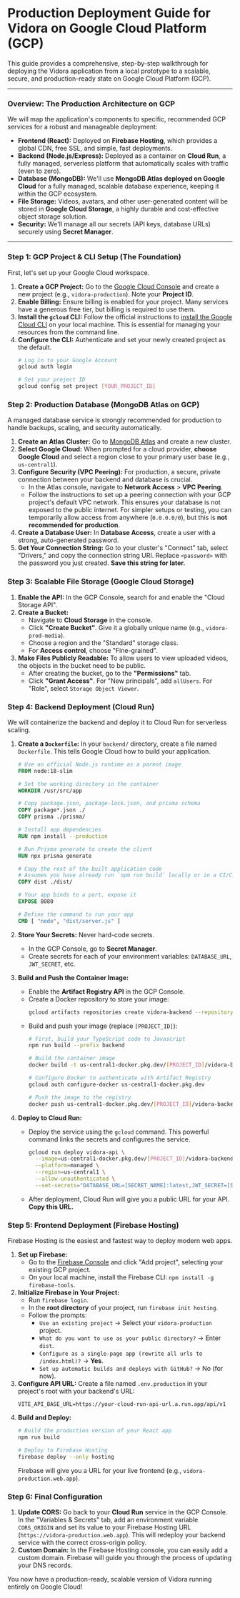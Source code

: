 # Production Deployment Guide for Vidora on Google Cloud Platform (GCP)

This guide provides a comprehensive, step-by-step walkthrough for deploying the Vidora application from a local prototype to a scalable, secure, and production-ready state on Google Cloud Platform (GCP).

---

### **Overview: The Production Architecture on GCP**

We will map the application's components to specific, recommended GCP services for a robust and manageable deployment:

*   **Frontend (React):** Deployed on **Firebase Hosting**, which provides a global CDN, free SSL, and simple, fast deployments.
*   **Backend (Node.js/Express):** Deployed as a container on **Cloud Run**, a fully managed, serverless platform that automatically scales with traffic (even to zero).
*   **Database (MongoDB):** We'll use **MongoDB Atlas deployed on Google Cloud** for a fully managed, scalable database experience, keeping it within the GCP ecosystem.
*   **File Storage:** Videos, avatars, and other user-generated content will be stored in **Google Cloud Storage**, a highly durable and cost-effective object storage solution.
*   **Security:** We'll manage all our secrets (API keys, database URLs) securely using **Secret Manager**.

---

### **Step 1: GCP Project & CLI Setup (The Foundation)**

First, let's set up your Google Cloud workspace.

1.  **Create a GCP Project:** Go to the [Google Cloud Console](https://console.cloud.google.com/) and create a new project (e.g., `vidora-production`). Note your **Project ID**.
2.  **Enable Billing:** Ensure billing is enabled for your project. Many services have a generous free tier, but billing is required to use them.
3.  **Install the `gcloud` CLI:** Follow the official instructions to [install the Google Cloud CLI](https://cloud.google.com/sdk/docs/install) on your local machine. This is essential for managing your resources from the command line.
4.  **Configure the CLI:** Authenticate and set your newly created project as the default.
    ```bash
    # Log in to your Google Account
    gcloud auth login

    # Set your project ID
    gcloud config set project [YOUR_PROJECT_ID]
    ```

### **Step 2: Production Database (MongoDB Atlas on GCP)**

A managed database service is strongly recommended for production to handle backups, scaling, and security automatically.

1.  **Create an Atlas Cluster:** Go to [MongoDB Atlas](https://www.mongodb.com/cloud/atlas) and create a new cluster.
2.  **Select Google Cloud:** When prompted for a cloud provider, **choose Google Cloud** and select a region close to your primary user base (e.g., `us-central1`).
3.  **Configure Security (VPC Peering):** For production, a secure, private connection between your backend and database is crucial.
    *   In the Atlas console, navigate to **Network Access** > **VPC Peering**.
    *   Follow the instructions to set up a peering connection with your GCP project's default VPC network. This ensures your database is not exposed to the public internet. For simpler setups or testing, you can temporarily allow access from anywhere (`0.0.0.0/0`), but this is **not recommended for production**.
4.  **Create a Database User:** In **Database Access**, create a user with a strong, auto-generated password.
5.  **Get Your Connection String:** Go to your cluster's "Connect" tab, select "Drivers," and copy the connection string URI. Replace `<password>` with the password you just created. **Save this string for later.**

### **Step 3: Scalable File Storage (Google Cloud Storage)**

1.  **Enable the API:** In the GCP Console, search for and enable the "Cloud Storage API".
2.  **Create a Bucket:**
    *   Navigate to **Cloud Storage** in the console.
    *   Click **"Create Bucket"**. Give it a globally unique name (e.g., `vidora-prod-media`).
    *   Choose a region and the "Standard" storage class.
    *   For **Access control**, choose "Fine-grained".
3.  **Make Files Publicly Readable:** To allow users to view uploaded videos, the objects in the bucket need to be public.
    *   After creating the bucket, go to the **"Permissions"** tab.
    *   Click **"Grant Access"**. For "New principals", add `allUsers`. For "Role", select `Storage Object Viewer`.

### **Step 4: Backend Deployment (Cloud Run)**

We will containerize the backend and deploy it to Cloud Run for serverless scaling.

1.  **Create a `Dockerfile`:** In your `backend/` directory, create a file named `Dockerfile`. This tells Google Cloud how to build your application.

    ```dockerfile
    # Use an official Node.js runtime as a parent image
    FROM node:18-slim

    # Set the working directory in the container
    WORKDIR /usr/src/app

    # Copy package.json, package-lock.json, and prisma schema
    COPY package*.json ./
    COPY prisma ./prisma/

    # Install app dependencies
    RUN npm install --production

    # Run Prisma generate to create the client
    RUN npx prisma generate

    # Copy the rest of the built application code
    # Assumes you have already run `npm run build` locally or in a CI/CD step
    COPY dist ./dist/

    # Your app binds to a port, expose it
    EXPOSE 8080

    # Define the command to run your app
    CMD [ "node", "dist/server.js" ]
    ```

2.  **Store Your Secrets:** Never hard-code secrets.
    *   In the GCP Console, go to **Secret Manager**.
    *   Create secrets for each of your environment variables: `DATABASE_URL`, `JWT_SECRET`, etc.

3.  **Build and Push the Container Image:**
    *   Enable the **Artifact Registry API** in the GCP Console.
    *   Create a Docker repository to store your image:
        ```bash
        gcloud artifacts repositories create vidora-backend --repository-format=docker --location=us-central1
        ```
    *   Build and push your image (replace `[PROJECT_ID]`):
        ```bash
        # First, build your TypeScript code to Javascript
        npm run build --prefix backend

        # Build the container image
        docker build -t us-central1-docker.pkg.dev/[PROJECT_ID]/vidora-backend/api:latest ./backend

        # Configure Docker to authenticate with Artifact Registry
        gcloud auth configure-docker us-central1-docker.pkg.dev

        # Push the image to the registry
        docker push us-central1-docker.pkg.dev/[PROJECT_ID]/vidora-backend/api:latest
        ```

4.  **Deploy to Cloud Run:**
    *   Deploy the service using the `gcloud` command. This powerful command links the secrets and configures the service.
        ```bash
        gcloud run deploy vidora-api \
          --image=us-central1-docker.pkg.dev/[PROJECT_ID]/vidora-backend/api:latest \
          --platform=managed \
          --region=us-central1 \
          --allow-unauthenticated \
          --set-secrets="DATABASE_URL=[SECRET_NAME]:latest,JWT_SECRET=[SECRET_NAME]:latest" # Add other secrets
        ```
    *   After deployment, Cloud Run will give you a public URL for your API. **Copy this URL.**

### **Step 5: Frontend Deployment (Firebase Hosting)**

Firebase Hosting is the easiest and fastest way to deploy modern web apps.

1.  **Set up Firebase:**
    *   Go to the [Firebase Console](https://console.firebase.google.com/) and click "Add project", selecting your existing GCP project.
    *   On your local machine, install the Firebase CLI: `npm install -g firebase-tools`.
2.  **Initialize Firebase in Your Project:**
    *   Run `firebase login`.
    *   In the **root directory** of your project, run `firebase init hosting`.
    *   Follow the prompts:
        *   `Use an existing project` -> Select your `vidora-production` project.
        *   `What do you want to use as your public directory?` -> Enter `dist`.
        *   `Configure as a single-page app (rewrite all urls to /index.html)?` -> **Yes**.
        *   `Set up automatic builds and deploys with GitHub?` -> No (for now).
3.  **Configure API URL:** Create a file named `.env.production` in your project's root with your backend's URL:
    ```
    VITE_API_BASE_URL=https://your-cloud-run-api-url.a.run.app/api/v1
    ```
4.  **Build and Deploy:**
    ```bash
    # Build the production version of your React app
    npm run build

    # Deploy to Firebase Hosting
    firebase deploy --only hosting
    ```
    Firebase will give you a URL for your live frontend (e.g., `vidora-production.web.app`).

### **Step 6: Final Configuration**

1.  **Update CORS:** Go back to your **Cloud Run** service in the GCP Console. In the "Variables & Secrets" tab, add an environment variable `CORS_ORIGIN` and set its value to your Firebase Hosting URL (`https://vidora-production.web.app`). This will redeploy your backend service with the correct cross-origin policy.
2.  **Custom Domain:** In the Firebase Hosting console, you can easily add a custom domain. Firebase will guide you through the process of updating your DNS records.

You now have a production-ready, scalable version of Vidora running entirely on Google Cloud!